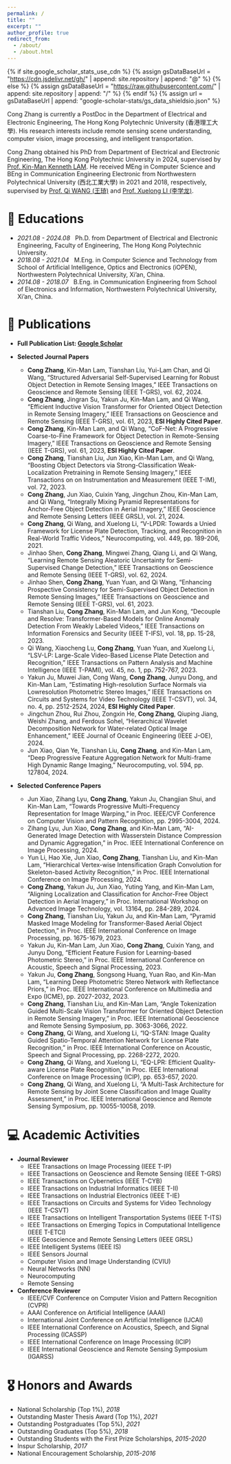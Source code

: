 ```yaml
---
permalink: /
title: ""
excerpt: ""
author_profile: true
redirect_from: 
  - /about/
  - /about.html
---
```


{% if site.google_scholar_stats_use_cdn %}
{% assign gsDataBaseUrl = "https://cdn.jsdelivr.net/gh/" | append: site.repository | append: "@" %}
{% else %}
{% assign gsDataBaseUrl = "https://raw.githubusercontent.com/" | append: site.repository | append: "/" %}
{% endif %}
{% assign url = gsDataBaseUrl | append: "google-scholar-stats/gs_data_shieldsio.json" %}

<span class='anchor' id='about-me'></span>

Cong Zhang is currently a PostDoc in the Department of Electrical and Electronic Engineering, The Hong Kong Polytechnic University (香港理工大學). His research interests include remote sensing scene understanding, computer vision, image processing, and intelligent transportation.

Cong Zhang obtained his PhD from Department of Electrical and Electronic Engineering, The Hong Kong Polytechnic University in 2024, supervised by [Prof. Kin-Man Kenneth LAM](https://scholar.google.com.hk/citations?user=6yK7bewAAAAJ). He received MEng in Computer Science and BEng in Communication Engineering Electronic from Northwestern Polytechnical University (西北工業大學) in 2021 and 2018, respectively, supervised by [Prof. Qi WANG (王琦)](https://crabwq.github.io/) and [Prof. Xuelong LI (李学龙)](https://iopen.nwpu.edu.cn/info/1015/1172.htm).

<!--
# 🔥 News
- *2022.02*: &nbsp;🎉🎉 Lorem ipsum dolor sit amet, consectetur adipiscing elit. Vivamus ornare aliquet ipsum, ac tempus justo dapibus sit amet.
-->

# 📖 Educations
- *2021.08 - 2024.08* &nbsp; Ph.D. from Department of Electrical and Electronic Engineering, Faculty of Engineering, The Hong Kong Polytechnic University. 
- *2018.08 - 2021.04* &nbsp; M.Eng. in Computer Science and Technology from School of Artificial Intelligence, Optics and Electronics (iOPEN), Northwestern Polytechnical University, Xi’an, China.
- *2014.08 - 2018.07* &nbsp; B.Eng. in Communication Engineering from School of Electronics and Information, Northwestern Polytechnical University, Xi’an, China.

# 📝 Publications 
- **Full Publication List: [Google Scholar](https://scholar.google.com.hk/citations?user=hHUH1VAAAAAJ)**
- **Selected Journal Papers**
  + **Cong Zhang**, Kin-Man Lam, Tianshan Liu, Yui-Lam Chan, and Qi Wang, “Structured Adversarial Self-Supervised Learning for Robust Object Detection in Remote Sensing Images,” IEEE Transactions on Geoscience and Remote Sensing (IEEE T-GRS), vol. 62, 2024.
  + **Cong Zhang**, Jingran Su, Yakun Ju, Kin-Man Lam, and Qi Wang, “Efficient Inductive Vision Transformer for Oriented Object Detection in Remote Sensing Imagery,” IEEE Transactions on Geoscience and Remote Sensing (IEEE T-GRS), vol. 61, 2023, **ESI Highly Cited Paper**.
  + **Cong Zhang**, Kin-Man Lam, and Qi Wang, “CoF-Net: A Progressive Coarse-to-Fine Framework for Object Detection in Remote-Sensing Imagery,” IEEE Transactions on Geoscience and Remote Sensing (IEEE T-GRS), vol. 61, 2023, **ESI Highly Cited Paper**.
  + **Cong Zhang**, Tianshan Liu, Jun Xiao, Kin-Man Lam, and Qi Wang, “Boosting Object Detectors via Strong-Classification Weak-Localization Pretraining in Remote Sensing Imagery,” IEEE Transactions on on Instrumentation and Measurement (IEEE T-IM), vol. 72, 2023.
  + **Cong Zhang**, Jun Xiao, Cuixin Yang, Jingchun Zhou, Kin-Man Lam, and Qi Wang, “Integrally Mixing Pyramid Representations for Anchor-Free Object Detection in Aerial Imagery,” IEEE Geoscience and Remote Sensing Letters (IEEE GRSL), vol. 21, 2024.
  + **Cong Zhang**, Qi Wang, and Xuelong Li, “V-LPDR: Towards a Unied Framework for License Plate Detection, Tracking, and Recognition in Real-World Traffic Videos,” Neurocomputing, vol. 449, pp. 189-206, 2021.
  + Jinhao Shen, **Cong Zhang**, Mingwei Zhang, Qiang Li, and Qi Wang, “Learning Remote Sensing Aleatoric Uncertainty for Semi-Supervised Change Detection,” IEEE Transactions on Geoscience and Remote Sensing (IEEE T-GRS), vol. 62, 2024.
  + Jinhao Shen, **Cong Zhang**, Yuan Yuan, and Qi Wang, “Enhancing Prospective Consistency for Semi-Supervised Object Detection in Remote Sensing Images,” IEEE Transactions on Geoscience and Remote Sensing (IEEE T-GRS), vol. 61, 2023.
  + Tianshan Liu, **Cong Zhang**, Kin-Man Lam, and Jun Kong, “Decouple and Resolve: Transformer-Based Models for Online Anomaly Detection From Weakly Labeled Videos,” IEEE Transactions on Information Forensics and Security (IEEE T-IFS), vol. 18, pp. 15-28, 2023.
  + Qi Wang, Xiaocheng Lu, **Cong Zhang**, Yuan Yuan, and Xuelong Li, “LSV-LP: Large-Scale Video-Based License Plate Detection and Recognition,” IEEE Transactions on Pattern Analysis and Machine Intelligence (IEEE T-PAMI), vol. 45, no. 1, pp. 752-767, 2023.
  + Yakun Ju, Muwei Jian, Cong Wang, **Cong Zhang**, Junyu Dong, and Kin-Man Lam, “Estimating High-resolution Surface Normals via Lowresolution Photometric Stereo Images,” IEEE Transactions on Circuits and Systems for Video Technology (IEEE T-CSVT), vol. 34, no. 4, pp. 2512-2524, 2024, **ESI Highly Cited Paper**.
  + Jingchun Zhou, Rui Zhou, Zongxin He, **Cong Zhang**, Qiuping Jiang, Weishi Zhang, and Ferdous Sohel, “Hierarchical Wavelet Decomposition Network for Water-related Optical Image Enhancement,” IEEE Journal of Oceanic Engineering (IEEE J-OE), 2024.
  + Jun Xiao, Qian Ye, Tianshan Liu, **Cong Zhang**, and Kin-Man Lam, “Deep Progressive Feature Aggregation Network for Multi-frame High Dynamic Range Imaging,” Neurocomputing, vol. 594, pp. 127804, 2024.
    
- **Selected Conference Papers**
  + Jun Xiao, Zihang Lyu, **Cong Zhang**, Yakun Ju, Changjian Shui, and Kin-Man Lam, “Towards Progressive Multi-Frequency Representation for Image Warping,” in Proc. IEEE/CVF Conference on Computer Vision and Pattern Recognition, pp. 2995-3004, 2024.
  + Zihang Lyu, Jun Xiao, **Cong Zhang**, and Kin-Man Lam, “AI-Generated Image Detection with Wasserstein Distance Compression and Dynamic Aggregation,” in Proc. IEEE International Conference on Image Processing, 2024.
  + Yun Li, Hao Xie, Jun Xiao, **Cong Zhang**, Tianshan Liu, and Kin-Man Lam, “Hierarchical Vertex-wise Intensification Graph Convolution for Skeleton-based Activity Recognition,” in Proc. IEEE International Conference on Image Processing, 2024.
  + **Cong Zhang**, Yakun Ju, Jun Xiao, Yuting Yang, and Kin-Man Lam, “Aligning Localization and Classification for Anchor-Free Object Detection in Aerial Imagery,” in Proc. International Workshop on Advanced Image Technology, vol. 13164, pp. 284-289, 2024.
  + **Cong Zhang**, Tianshan Liu, Yakun Ju, and Kin-Man Lam, “Pyramid Masked Image Modeling for Transformer-Based Aerial Object Detection,” in Proc. IEEE International Conference on Image Processing, pp. 1675-1679, 2023.
  + Yakun Ju, Kin-Man Lam, Jun Xiao, **Cong Zhang**, Cuixin Yang, and Junyu Dong, “Efficient Feature Fusion for Learning-based Photometric Stereo,” in Proc. IEEE International Conference on Acoustic, Speech and Signal Processing, 2023.
  + Yakun Ju, **Cong Zhang**, Songsong Huang, Yuan Rao, and Kin-Man Lam, “Learning Deep Photometric Stereo Network with Reflectance Priors,” in Proc. IEEE International Conference on Multimedia and Expo (ICME), pp. 2027-2032, 2023.
  + **Cong Zhang**, Tianshan Liu, and Kin-Man Lam, “Angle Tokenization Guided Multi-Scale Vision Transformer for Oriented Object Detection in Remote Sensing Imagery,” in Proc. IEEE International Geoscience and Remote Sensing Symposium, pp. 3063-3066, 2022.
  + **Cong Zhang**, Qi Wang, and Xuelong Li, “IQ-STAN: Image Quality Guided Spatio-Temporal Attention Network for License Plate Recognition,” in Proc. IEEE International Conference on Acoustic, Speech and Signal Processing, pp. 2268-2272, 2020.
  + **Cong Zhang**, Qi Wang, and Xuelong Li, “EQ-LPR: Efficient Quality-aware License Plate Recognition,” in Proc. IEEE International Conference on Image Processing (ICIP), pp. 653-657, 2020.
  + **Cong Zhang**, Qi Wang, and Xuelong Li, “A Multi-Task Architecture for Remote Sensing by Joint Scene Classification and Image Quality Assessment,” in Proc. IEEE International Geoscience and Remote Sensing Symposium, pp. 10055-10058, 2019.

<!--
# 💬 Invited Talks
- *2021.06*, Lorem ipsum dolor sit amet, consectetur adipiscing elit. Vivamus ornare aliquet ipsum, ac tempus justo dapibus sit amet. 
- *2021.03*, Lorem ipsum dolor sit amet, consectetur adipiscing elit. Vivamus ornare aliquet ipsum, ac tempus justo dapibus sit amet.  \| [\[video\]](https://github.com/)
-->

# 💻 Academic Activities
- **Journal Reviewer**
  + IEEE Transactions on Image Processing (IEEE T-IP)
  + IEEE Transactions on Geoscience and Remote Sensing (IEEE T-GRS)
  + IEEE Transactions on Cybernetics (IEEE T-CYB)
  + IEEE Transactions on Industrial Informatics (IEEE T-II)
  + IEEE Transactions on Industrial Electronics (IEEE T-IE)
  + IEEE Transactions on Circuits and Systems for Video Technology (IEEE T-CSVT)
  + IEEE Transactions on Intelligent Transportation Systems (IEEE T-ITS)
  + IEEE Transactions on Emerging Topics in Computational Intelligence (IEEE T-ETCI)
  + IEEE Geoscience and Remote Sensing Letters (IEEE GRSL)
  + IEEE Intelligent Systems (IEEE IS)
  + IEEE Sensors Journal
  + Computer Vision and Image Understanding (CVIU)
  + Neural Networks (NN)
  + Neurocomputing
  + Remote Sensing
- **Conference Reviewer**
  + IEEE/CVF Conference on Computer Vision and Pattern Recognition (CVPR)
  + AAAI Conference on Artificial Intelligence (AAAI)
  + International Joint Conference on Artificial Intelligence (IJCAI)
  + IEEE International Conference on Acoustics, Speech, and Signal Processing (ICASSP)
  + IEEE International Conference on Image Processing (ICIP)
  + IEEE International Geoscience and Remote Sensing Symposium (IGARSS)
    
# 🎖 Honors and Awards
- National Scholarship (Top 1%), *2018*
- Outstanding Master Thesis Award (Top 1%), *2021*
- Outstanding Postgraduates (Top 5%), *2021*
- Outstanding Graduates (Top 5%), *2018*
- Outstanding Students with the First Prize Scholarships, *2015-2020*
- Inspur Scholarship, *2017*
- National Encouragement Scholarship, *2015-2016*
